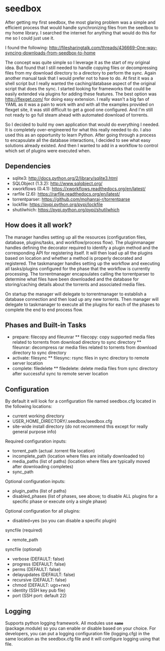 seedbox
=======
After getting my first seedbox, the most glaring problem was a simple and efficient process that would handle
synchronizing files from the seedbox to my home library. I searched the internet for anything that would do
this for me so I could just use it. 

I found the following:
http://filesharingtalk.com/threads/436669-One-way-syncing-downloads-from-seedbox-to-home

The concept was quite simple so I leverage it as the start of my original idea. But found that I still needed
to handle copying files or decompressing files from my download directory to a directory to perform the sync.
Again another manual task that I would prefer not to have to do. At first it was a shell script but I really
wanted the caching/database aspect of the original script that does the sync. I started looking for frameworks
that could be easily extended via plugins for adding these features. The best option was http://flexget.com/ 
for doing easy extension. I really wasn't a big fan of YAML as it was a pain to work with and with all the
examples provided on flexget site, it was still difficult to get a good one configured. And I'm still not
ready to go full steam ahead with automated download of torrents. 

So I decided to build my own application that would do everything I needed. It is completely over-engineered
for what this really needed to do. I also used this as an opportunity to learn Python. After going through
a process to encapsulate all the database interactions, I decided to see what easy solutions already existed.
And then I wanted to add in a workflow to control which set of plugins were executed when.

Dependencies
-------------
* sqlite3: http://docs.python.org/2/library/sqlite3.html
* SQLObject (1.3.2): http://www.sqlobject.org/
* xworkflows (0.4.1): https://xworkflows.readthedocs.org/en/latest/
* rarfile (2.6): https://rarfile.readthedocs.org/en/latest/
* torrentparser: https://github.com/mohanraj-r/torrentparse
* lockfile: https://pypi.python.org/pypi/lockfile
* shutilwhich: https://pypi.python.org/pypi/shutilwhich
 
How does it all work?
---------------------
The manager handles setting up all the resources (configuration files, database, plugins/tasks, and workflow/process flow).
The pluginmanager handles defining the decorator required to identify a plugin method and the corresponding API for
registering itself. It will then load up all the plugins based on location and whether a method is properly decorated
and registered. The taskmanager handles setting up the workflow and executing all tasks/plugins configured for the phase
that the workflow is currently processing. The torrentmanager encapsulates calling the torrentparser to determine
what files have been downloaded and the database for storing/caching details about the torrents and associated media files.
   
On startup the manager will delegate to torrentmanager to establish a database connection and then load up any new
torrents. Then manager will delegate to taskmanager to execute all the plugins for each of the phases to complete the
end to end process flow.
  
Phases and Built-in Tasks
-------------------------- 
* prepare: filecopy and fileunrar
** filecopy: copy supported media files related to torrents from download directory to sync directory
** fileunrar: decompress rar media files related to torrents from download directory to sync directory
* activate: filesync
** filesync: rsync files in sync directory to remote server location
* complete: filedelete
** filedelete: delete media files from sync directory after successful sync to remote server location

Configuration
--------------
By default it will look for a configuration file named seedbox.cfg located in the following locations:
* current working directory
* USER_HOME_DIRECTORY/.seedbox/seedbox.cfg
* site-wide install directory (do not recommend this except for really general purpose info)

Required configuration inputs:
* torrent_path (actual .torrent file location)
* incomplete_path (location where files are initially downloaded to)
* media_paths (list of paths) (location where files are typically moved after downloading completes)
* sync_path

Optional configuration inputs:
* plugin_paths (list of paths)
* disabled_phases (list of phases, see above; to disable ALL plugins for a specific phase or execute only a single phase)

Optional configuration for all plugins:
* disabled=yes  (so you can disable a specific plugin)

syncfile (required)
* remote_path

syncfile (optional)
* verbose (DEFAULT: false)
* progress (DEFAULT: false)
* perms (DEFAULT: false)
* delayupdates (DEFAULT: false)
* recursive (DEFAULT: false)
* chmod (DEFAULT: ugo+rwx)
* identity (SSH key pub file)
* port (SSH port: default 22)

Logging
--------
Supports python logging framework. All modules use <code>__name__</code> (package.module) so you can enable or disable based on your choice.
For developers, you can put a logging configuration file (logging.cfg) in the same location as the seedbox.cfg file and it will
configure logging using that file.


